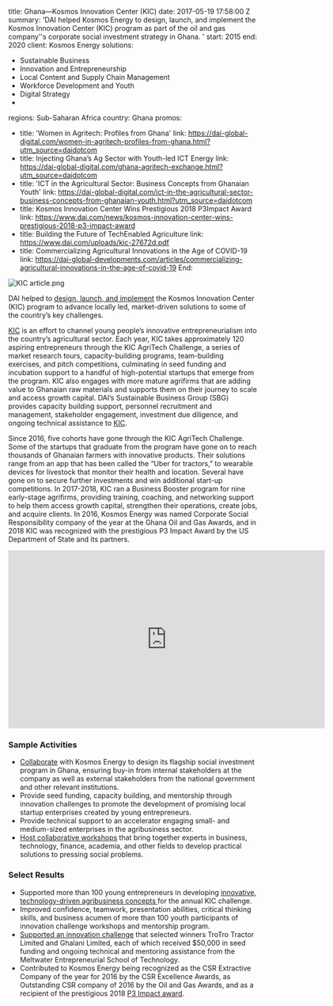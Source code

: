 
title: Ghana—Kosmos Innovation Center (KIC)
date: 2017-05-19 17:58:00 Z
summary: 'DAI helped Kosmos Energy to design, launch, and implement the Kosmos Innovation
  Center (KIC) program as part of the oil and gas company''s corporate social investment
  strategy in Ghana. '
start: 2015
end: 2020
client: Kosmos Energy
solutions:
- Sustainable Business
- Innovation and Entrepreneurship
- Local Content and Supply Chain Management
- Workforce Development and Youth
- Digital Strategy
-
regions: Sub-Saharan Africa
country: Ghana
promos:
- title: 'Women in Agritech: Profiles from Ghana'
  link: https://dai-global-digital.com/women-in-agritech-profiles-from-ghana.html?utm_source=daidotcom
- title: Injecting Ghana’s Ag Sector with Youth-led ICT Energy
  link: https://dai-global-digital.com/ghana-agritech-exchange.html?utm_source=daidotcom
- title: 'ICT in the Agricultural Sector: Business Concepts from Ghanaian Youth'
  link: https://dai-global-digital.com/ict-in-the-agricultural-sector-business-concepts-from-ghanaian-youth.html?utm_source=daidotcom
- title: Kosmos Innovation Center Wins Prestigious 2018 P3Impact Award
  link: https://www.dai.com/news/kosmos-innovation-center-wins-prestigious-2018-p3-impact-award
- title: Building the Future of TechEnabled Agriculture
  link: https://www.dai.com/uploads/kic-27672d.pdf
- title: Commercializing Agricultural Innovations in the Age of COVID-19
  link: https://dai-global-developments.com/articles/commercializing-agricultural-innovations-in-the-age-of-covid-19
End:


![KIC article.png](/uploads/KIC%20article.png)

DAI helped to [design, launch, and implement](https://www.dai.com/news/kosmos-energy-launches-groundbreaking-social-investment-initiative-ghana) the Kosmos Innovation Center (KIC) program to advance locally led, market-driven solutions to some of the country’s key challenges.

[KIC](http://www.kosmosinnovationcenter.com/) is an effort to channel young people’s innovative entrepreneurialism into the country’s agricultural sector. Each year, KIC takes approximately 120 aspiring entrepreneurs through the KIC AgriTech Challenge, a series of market research tours, capacity-building programs, team-building exercises, and pitch competitions, culminating in seed funding and incubation support to a handful of high-potential startups that emerge from the program. KIC also engages with more mature agrifirms that are adding value to Ghanaian raw materials and supports them on their journey to scale and access growth capital. DAI’s Sustainable Business Group (SBG) provides capacity building support, personnel recruitment and management, stakeholder engagement, investment due diligence, and ongoing technical assistance to [KIC](https://thebftonline.com/2018/features/kosmos-energy-agrics-new-ally/).

Since 2016, five cohorts have gone through the KIC AgriTech Challenge. Some of the startups that graduate from the program have gone on to reach thousands of Ghanaian farmers with innovative products. Their solutions range from an app that has been called the “Uber for tractors,” to wearable devices for livestock that monitor their health and location. Several have gone on to secure further investments and win additional start-up competitions. In 2017-2018, KIC ran a Business Booster program for nine early-stage agrifirms, providing training, coaching, and networking support to help them access growth capital, strengthen their operations, create jobs, and acquire clients. In 2016, Kosmos Energy was named Corporate Social Responsibility company of the year at the Ghana Oil and Gas Awards, and in 2018 KIC was recognized with the prestigious P3 Impact Award by the US Department of State and its partners.

<iframe src="https://player.vimeo.com/video/210303653" width="640" height="360" frameborder="0" webkitallowfullscreen mozallowfullscreen allowfullscreen></iframe>

### Sample Activities

* [Collaborate](https://www.myjoyonline.com/news/2018/October-8th/video-kosmos-innovation-centre-wins-top-award-in-the-us.php) with Kosmos Energy to design its flagship social investment program in Ghana, ensuring buy-in from internal stakeholders at the company as well as external stakeholders from the national government and other relevant institutions.
* Provide seed funding, capacity building, and mentorship through innovation challenges to promote the development of promising local startup enterprises created by young entrepreneurs.
* Provide technical support to an accelerator engaging small- and medium-sized enterprises in the agribusiness sector.
* [Host collaborative workshops](https://dai-global-digital.com/ghana-agritech-exchange.html?utm_source=daidotcom) that bring together experts in business, technology, finance, academia, and other fields to develop practical solutions to pressing social problems.

### Select Results

* Supported more than 100 young entrepreneurs in developing [innovative, technology-driven agribusiness concepts ](https://dai-global-digital.com/ict-in-the-agricultural-sector-business-concepts-from-ghanaian-youth.html?utm_source=daidotcom)for the annual KIC challenge.
* Improved confidence, teamwork, presentation abilities, critical thinking skills, and business acumen of more than 100 youth participants of innovation challenge workshops and mentorship program.
* [Supported an innovation challenge](https://www.dai.com/news/kosmos-innovation-center-develops-tech-startups-to-solve-agriculture-problems-in-ghana) that selected winners TroTro Tractor Limited and Ghalani Limited, each of which received $50,000 in seed funding and ongoing technical and mentoring assistance from the Meltwater Entrepreneurial School of Technology.
* Contributed to Kosmos Energy being recognized as the CSR Extractive Company of the year for 2016 by the CSR Excellence Awards, as Outstanding CSR company of 2016 by the Oil and Gas Awards, and as a recipient of the prestigious 2018 [P3 Impact award](https://www.dai.com/news/kosmos-innovation-center-wins-prestigious-2018-p3-impact-award).

